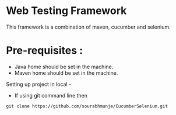 # Web Testing Framework
This framework is a combination of maven, cucumber and selenium.

# Pre-requisites :
- Java home should be set in the machine.
- Maven home should be set in the machine.

Setting up project in local - 
- If using git command line then 
```
git clone https://github.com/sourabhmunje/CucumberSelenium.git
```

